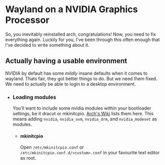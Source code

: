# Wayland on a NVIDIA Graphics Processor
So, you inevitably reinstalled arch, congratulations! Now, you need to fix everything again. Luckily for you, I've been through this often enough that I've decided to write something about it.

## Actually having a usable environment
NVIDIA by default has some _mildly_ insane defaults when it comes to wayland. Thats fair, they got better things to do. But we need them fixed. We need to actually be able to login to a desktop environment.
* ### Loading modules
   You'll want to include some nvidia modules within your bootloader settings, be it dracut or mkinitcpio. [Arch's Wiki](https://wiki.archlinux.org/title/NVIDIA#Early_loading) lists them here.
  This means adding `nvidia`, `nvidia_uvm`, `nvidia_drm`, and `nvidia_modeset` as modules.
  * #### mkinitcpio
    Open `/etc/mkinitcpio.conf` or `/etc/mkinitcpio.conf.d/<custom>.conf` in your favourite text editor as root.
